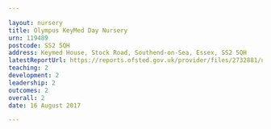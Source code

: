 ```yaml
---

layout: nursery
title: Olympus KeyMed Day Nursery
urn: 119489
postcode: SS2 5QH
address: Keymed House, Stock Road, Southend-on-Sea, Essex, SS2 5QH
latestReportUrl: https://reports.ofsted.gov.uk/provider/files/2732881/urn/119489.pdf
teaching: 2
development: 2
leadership: 2
outcomes: 2
overall: 2
date: 16 August 2017

---
```

